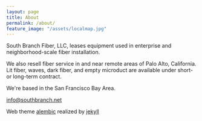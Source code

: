 ```yaml
---
layout: page
title: About
permalink: /about/
feature_image: "/assets/localmap.jpg"
---
```


South Branch Fiber, LLC, leases equipment used in enterprise and
neighborhood-scale fiber installation.

We also resell fiber service in and near remote areas of Palo Alto,
California. Lit fiber, waves, dark fiber, and empty microduct are
available under short- or long-term contract.

We're based in the San Francisco Bay Area.

[info@southbranch.net](mailto:info@southbranch.net)

Web theme [alembic](https://github.com/daviddarnes/alembic)
realized by [jekyll][jekyll-organization]

[jekyll-organization]: https://github.com/jekyll
